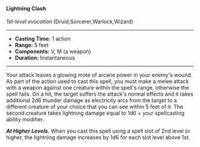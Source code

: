 #### Lightning Clash
*1st-level evocation* (Druid,Sorcerer,Warlock,Wizard)
___
- **Casting Time:** 1 action
- **Range:** 5 feet
- **Components:** V, M (a weapon)
- **Duration:** Instantaneous
---
Your attack leaves a glowing mote of arcane power
in your enemy's wound. As part of the action used
to cast this spell, you must make a melee attack
with a weapon against one creature within the
spell's range, otherwise the spell fails. On a hit, the
target suffers the attack's normal effects and it takes
additional 2d6 thunder damage as electricity
arcs from the target to a different creature of
your choice that you can see within 5 feet of
it. The second creature takes lightning
damage equal to 1d6 + your spellcasting
ability modifier.

***At Higher Levels.***  When you
cast this spell using a spell slot of
2nd level or higher, the lightning
damage increases by 1d6 for each
slot level above 1st.
